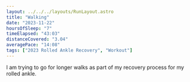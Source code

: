 ```yaml
---
layout: ../../../layouts/RunLayout.astro
title: "Walking"
date: "2023-11-22"
hoursOfSleep: "7"
timeElapsed: "43:03"
distanceCovered: "3.04"
averagePace: "14:08"
tags: ["2023 Rolled Ankle Recovery", "Workout"]
---
```


I am trying to go for longer walks as part of my recovery process for my rolled ankle.
